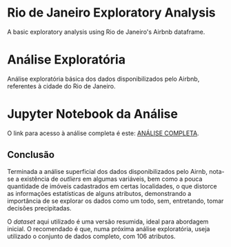 # Rio de Janeiro Exploratory Analysis

A basic exploratory analysis using Rio de Janeiro's Airbnb dataframe.

# Análise Exploratória

Análise exploratória básica dos dados disponibilizados pelo Airbnb, referentes à cidade do Rio de Janeiro.

# Jupyter Notebook da Análise

O link para acesso à análise completa é este: [ANÁLISE COMPLETA](https://github.com/gsbcamargo/exploratory-analysis-rio/blob/master/Rio_de_Janeiro.ipynb).

## Conclusão

Terminada a análise superficial dos dados disponibilizados pelo Airnb, nota-se a existência de _outliers_ em algumas variáveis, bem como a pouca quantidade de imóveis cadastrados em certas localidades, o que distorce as informações estatísticas de alguns atributos, demonstrando a importância de se explorar os dados como um todo, sem, entretando, tomar decisões precipitadas.

O _dataset_ aqui utilizado é uma versão resumida, ideal para abordagem inicial. O recomendado é que, numa próxima análise exploratória, useja utilizado o conjunto de dados completo, com 106 atributos.
